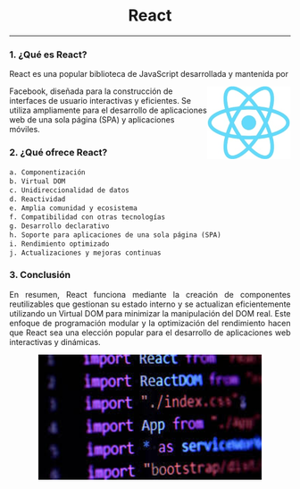 <div style="text-align:center;">
    <h1>React</h1>
</div>

__________________
### 1. ¿Qué es React?

<p style="text-align: justify;"> React es una popular biblioteca de JavaScript desarrollada y mantenida por 

</p><img src=https://raw.githubusercontent.com/raccssoo/SMX2-M8UF1A1-HistoriaWeb-2012-React-OscarBallester/main/Images/reactlogo.jpg?token=GHSAT0AAAAAACHULFFFSRJQ5JN3MPASX64UZJAC2LQ alt="tim" style="float: right; width: 150px;">

Facebook, diseñada para la construcción de interfaces de usuario interactivas y eficientes. Se utiliza ampliamente para el desarrollo de aplicaciones web de una sola página (SPA) y aplicaciones móviles.

### 2. ¿Qué ofrece React? 

    a. Componentización
    b. Virtual DOM
    c. Unidireccionalidad de datos
    d. Reactividad
    e. Amplia comunidad y ecosistema
    f. Compatibilidad con otras tecnologías
    g. Desarrollo declarativo
    h. Soporte para aplicaciones de una sola página (SPA)
    i. Rendimiento optimizado
    j. Actualizaciones y mejoras continuas

    
### 3. Conclusión

<p style="text-align: justify;">
En resumen, React funciona mediante la creación de componentes reutilizables que gestionan su estado interno y se actualizan eficientemente utilizando un Virtual DOM para minimizar la manipulación del DOM real. Este enfoque de programación modular y la optimización del rendimiento hacen que React sea una elección popular para el desarrollo de aplicaciones web interactivas y dinámicas.


<div style="text-align:center;">
    <img src="https://raw.githubusercontent.com/raccssoo/SMX2-M8UF1A1-HistoriaWeb-2012-React-OscarBallester/main/Images/reactlibrary.jpg?token=GHSAT0AAAAAACHULFFFUG3WCRSVJNN2HLDGZJADZ5Q" alt="Texto alternativo" width="400px" />
</div>